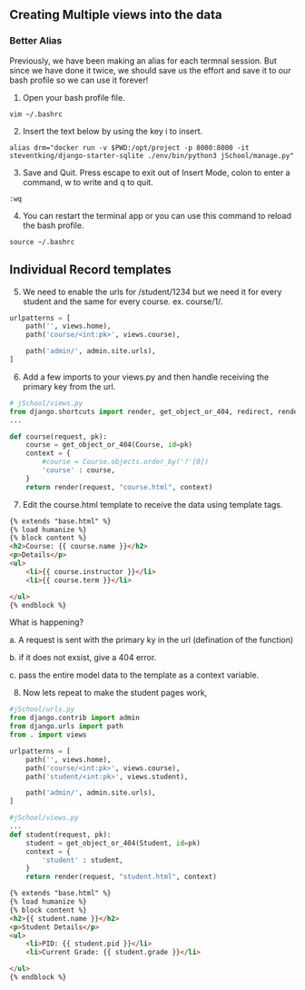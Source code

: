 ## Creating Multiple views into the data ##

### Better Alias ###
Previously, we have been making an alias for each termnal session. But since we have done it twice, we should save us the effort and save it to our bash profile so we can use it forever!

1. Open your bash profile file.
```
vim ~/.bashrc
```

2. Insert the text below by using the key i to insert.
```
alias drm="docker run -v $PWD:/opt/project -p 8000:8000 -it steventking/django-starter-sqlite ./env/bin/python3 jSchool/manage.py"
```

3. Save and Quit.
Press escape to exit out of Insert Mode, colon to enter a command, w to write and q to quit.
```
:wq
```

4. You can restart the terminal app or you can use this command to reload the bash profile. 
```
source ~/.bashrc
```

## Individual Record templates ##

5. We need to enable the urls for /student/1234 but we need it for every student and the same for every course. ex. course/1/.
```python
urlpatterns = [
    path('', views.home),
    path('course/<int:pk>', views.course),

    path('admin/', admin.site.urls),
]

```

6. Add a few imports to your views.py and then handle receiving the primary key from the url.
```python
# jSchool/views.py
from django.shortcuts import render, get_object_or_404, redirect, render_to_response
...

def course(request, pk):
    course = get_object_or_404(Course, id=pk)
    context = {
        #course = Course.objects.order_by('?'[0])
        'course' : course,
    }
    return render(request, "course.html", context)

```
7. Edit the course.html template to receive the data using template tags. 
```html
{% extends "base.html" %}
{% load humanize %}
{% block content %}
<h2>Course: {{ course.name }}</h2>
<p>Details</p>
<ul>
    <li>{{ course.instructor }}</li>
    <li>{{ course.term }}</li>

</ul>
{% endblock %}


```


What is happening?

a. A request is sent with the primary ky in the url (defination of the function)

b. if it does not exsist, give a 404 error.

c. pass the entire model data to the template as a context variable.


8. Now lets repeat to make the student pages work, 

```python 
#jSchool/urls.py
from django.contrib import admin
from django.urls import path
from . import views

urlpatterns = [
    path('', views.home),
    path('course/<int:pk>', views.course),
    path('student/<int:pk>', views.student),

    path('admin/', admin.site.urls),
]

```

```python 
#jSchool/views.py
...
def student(request, pk):
    student = get_object_or_404(Student, id=pk)
    context = {
        'student' : student,
    }
    return render(request, "student.html", context)

```

```html
{% extends "base.html" %}
{% load humanize %}
{% block content %}
<h2>{{ student.name }}</h2>
<p>Student Details</p>
<ul>
    <li>PID: {{ student.pid }}</li>
    <li>Current Grade: {{ student.grade }}</li>

</ul>
{% endblock %}

```
